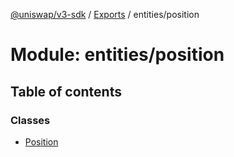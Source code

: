 [@uniswap/v3-sdk](../README.md) / [Exports](../modules.md) / entities/position

# Module: entities/position

## Table of contents

### Classes

- [Position](../classes/entities_position.position.md)
